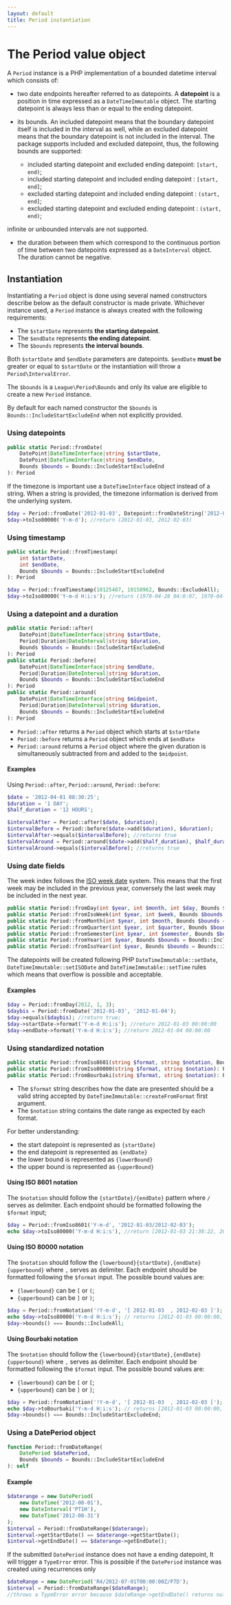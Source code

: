 ```yaml
---
layout: default
title: Period instantiation
---
```


# The Period value object

A `Period` instance is a PHP implementation of a bounded datetime interval which consists of:

- two date endpoints hereafter referred to as datepoints. A **datepoint** is a position in time expressed as a `DateTimeImmutable` object. The starting datepoint is always less than or equal to the ending datepoint.
- its bounds. An included datepoint means that the boundary datepoint itself is included in the interval as well, while an excluded datepoint means that the boundary datepoint is not included in the interval. The package supports included and excluded datepoint, thus, the following bounds are supported:

  - included starting datepoint and excluded ending datepoint: `[start, end)`;
  - included starting datepoint and included ending datepoint : `[start, end]`;
  - excluded starting datepoint and included ending datepoint : `(start, end]`;
  - excluded starting datepoint and excluded ending datepoint : `(start, end)`;

<p class="message-warning">infinite or unbounded intervals are not supported.</p>

- the duration between them which correspond to the continuous portion of time between two datepoints expressed as a `DateInterval` object. The duration cannot be negative.

## Instantiation

Instantiating a `Period` object is done using several named constructors describe below as the default constructor is
made private. Whichever instance used, a `Period` instance is always created with the following requirements:

- The `$startDate` represents **the starting datepoint**.
- The `$endDate` represents **the ending datepoint**.
- The `$bounds` represents **the interval bounds**. 

Both `$startDate` and `$endDate` parameters are datepoints. `$endDate` **must be** greater or equal to `$startDate` or the instantiation will throw a `Period\IntervalError`.

The `$bounds` is a `League\Period\Bounds` and only its value are eligible to create a new `Period` instance.

<p class="message-info">By default for each named constructor the <code>$bounds</code> is <code>Bounds::IncludeStartExcludeEnd</code> when not explicitly provided.</p>

### Using datepoints

~~~php
public static Period::fromDate(
    DatePoint|DateTimeInterface|string $startDate, 
    DatePoint|DateTimeInterface|string $endDate, 
    Bounds $bounds = Bounds::IncludeStartExcludeEnd
): Period
~~~

If the timezone is important use a `DateTimeInterface` object instead of a string. When a string is provided, the timezone information is derived from the underlying system.

~~~php
$day = Period::fromDate('2012-01-03', Datepoint::fromDateString('2012-02-03'), Bounds::ExcludeAll);
$day->toIso80000('Y-m-d'); //return (2012-01-03, 2012-02-03)
~~~

### Using timestamp

~~~php
public static Period::fromTimestamp(
    int $startDate, 
    int $endDate, 
    Bounds $bounds = Bounds::IncludeStartExcludeEnd
): Period
~~~

~~~php
$day = Period::fromTimestamp(10125487, 10158962, Bounds::ExcludeAll);
$day->toIso80000('Y-m-d H:i:s'); //return (1970-04-28 04:0:07, 1970-04-28 13:0:02)
~~~

### Using a datepoint and a duration

~~~php
public static Period::after(
    DatePoint|DateTimeInterface|string $startDate, 
    Period|Duration|DateInterval|string $duration, 
    Bounds $bounds = Bounds::IncludeStartExcludeEnd
): Period
public static Period::before(
    DatePoint|DateTimeInterface|string $endDate,
    Period|Duration|DateInterval|string $duration,
    Bounds $bounds = Bounds::IncludeStartExcludeEnd
): Period
public static Period::around(
    DatePoint|DateTimeInterface|string $midpoint,
    Period|Duration|DateInterval|string $duration, 
    Bounds $bounds = Bounds::IncludeStartExcludeEnd
): Period
~~~

- `Period::after` returns a `Period` object which starts at `$startDate`
- `Period::before` returns a `Period` object which ends at `$endDate`
- `Period::around` returns a `Period` object where the given duration is simultaneously subtracted from and added to the `$midpoint`.

#### Examples

Using `Period::after`, `Period::around`, `Period::before`:

~~~php
$date = '2012-04-01 08:30:25';
$duration = '1 DAY';
$half_duration = '12 HOURS';

$intervalAfter = Period::after($date, $duration);
$intervalBefore = Period::before($date->add($duration), $duration);
$intervalAfter->equals($intervalBefore); //returns true
$intervalAround = Period::around($date->add($half_duration), $half_duration);
$intervalAround->equals($intervalBefore); //returns true
~~~

### Using date fields

<p class="message-notice">The week index follows the <a href="https://en.wikipedia.org/wiki/ISO_week_date" target="_blank">ISO week date</a> system. This means that the first week may be included in the previous year, conversely the last week may be included in the next year.</p>

~~~php
public static Period::fromDay(int $year, int $month, int $day, Bounds $bounds = Bounds::IncludeStartExcludeEnd): Period
public static Period::fromIsoWeek(int $year, int $week, Bounds $bounds = Bounds::IncludeStartExcludeEnd): Period
public static Period::fromMonth(int $year, int $month, Bounds $bounds = Bounds::IncludeStartExcludeEnd): Period
public static Period::fromQuarter(int $year, int $quarter, Bounds $bounds = Bounds::IncludeStartExcludeEnd): Period
public static Period::fromSemester(int $year, int $semester, Bounds $bounds = Bounds::IncludeStartExcludeEnd): Period
public static Period::fromYear(int $year, Bounds $bounds = Bounds::IncludeStartExcludeEnd): Period
public static Period::fromIsoYear(int $year, Bounds $bounds = Bounds::IncludeStartExcludeEnd): Period
~~~

<p class="message-info">The datepoints will be created following PHP <code>DateTimeImmutable::setDate</code>, <code>DateTimeImmutable::setISODate</code> and <code>DateTimeImmutable::setTime</code> rules<br> which means that overflow is possible and acceptable.</p>

#### Examples

~~~php
$day = Period::fromDay(2012, 1, 3);
$daybis = Period::fromDate('2012-01-03', '2012-01-04');
$day->equals($daybis); //return true;
$day->startDate->format('Y-m-d H:i:s'); //return 2012-01-03 00:00:00
$day->endDate->format('Y-m-d H:i:s'); //return 2012-01-04 00:00:00
~~~

### Using standardized notation

~~~php
public static Period::fromIso8601(string $format, string $notation, Bounds $bounds = Bounds::IncludeStartExcludeEnd): Period
public static Period::fromIso80000(string $format, string $notation): Period
public static Period::fromBourbaki(string $format, string $notation): Period
~~~

- The `$format` string describes how the date are presented should be a valid string accepted by `DateTimeImmutable::createFromFormat` first argument.
- The `$notation` string contains the date range as expected by each format.

For better understanding:

- the start datepoint is represented as `{startDate}`
- the end datepoint is represented as `{endDate}`
- the lower bound is represented as `{lowerBound}`
- the upper bound is represented as `{upperBound}`

#### Using ISO 8601 notation

The `$notation` should follow the `{startDate}/{endDate}` pattern where `/` serves as delimiter. Each endpoint should be formatted following the `$format` input;

~~~php
$day = Period::fromIso8601('Y-m-d', '2012-01-03/2012-02-03');
echo $day->toIso80000('Y-m-d H:i:s'), //return [2012-01-03 21:38:22, 2012-02-03 21:38:22)
~~~

#### Using ISO 80000 notation

The `$notation` should follow the `{lowerbound}{startDate},{endDate}{upperbound}` where `,` serves as delimiter. 
Each endpoint should be formatted following the `$format` input.
The possible bound values are:

- `{lowerbound}` can be `[` or `(`;
- `{upperbound}` can be `]` or `)`;

~~~php
$day = Period::fromNotation('!Y-m-d', '[ 2012-01-03  , 2012-02-03 ]');
echo $day->toIso80000('Y-m-d H:i:s'); // returns [2012-01-03 00:00:00, 2012-02-03 00:00:00]
$day->bounds() === Bounds::IncludeAll;
~~~

#### Using Bourbaki notation

The `$notation` should follow the `{lowerbound}{startDate},{endDate}{upperbound}` where `,` serves as delimiter.
Each endpoint should be formatted following the `$format` input.
The possible bound values are:

- `{lowerbound}` can be `[` or `[`;
- `{upperbound}` can be `]` or `]`;

~~~php
$day = Period::fromNotation('!Y-m-d', '[ 2012-01-03  , 2012-02-03 [');
echo $day->toBourbaki('Y-m-d H:i:s'); // returns [2012-01-03 00:00:00, 2012-02-03 00:00:00[
$day->bounds() === Bounds::IncludeStartExcludeEnd;
~~~

### Using a DatePeriod object

~~~php
function Period::fromDateRange(
    DatePeriod $datePeriod,
    Bounds $bounds = Bounds::IncludeStartExcludeEnd
): self
~~~

#### Example

~~~php
$daterange = new DatePeriod(
    new DateTime('2012-08-01'),
    new DateInterval('PT1H'),
    new DateTime('2012-08-31')
);
$interval = Period::fromDateRange($daterange);
$interval->getStartDate() == $daterange->getStartDate();
$interval->getEndDate() == $daterange->getEndDate();
~~~

<p class="message-warning">If the submitted <code>DatePeriod</code> instance does not have a ending datepoint, It will trigger a <code>TypeError</code> error. This is possible if the <code>DatePeriod</code> instance was created using recurrences only</p>

~~~php
$dateRange = new DatePeriod('R4/2012-07-01T00:00:00Z/P7D');
$interval = Period::fromDateRange($dateRange);
//throws a TypeError error because $dateRange->getEndDate() returns null
~~~
